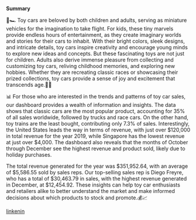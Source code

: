 **Summary**

🚗🏎️ Toy cars are beloved by both children and adults, serving as miniature vehicles for the imagination to take flight. For kids, these tiny marvels provide endless hours of entertainment, as they create imaginary worlds and stories for their cars to inhabit. With their bright colors, sleek designs, and intricate details, toy cars inspire creativity and encourage young minds to explore new ideas and concepts. But these fascinating toys are not just for children. Adults also derive immense pleasure from collecting and customizing toy cars, reliving childhood memories, and exploring new hobbies. Whether they are recreating classic races or showcasing their prized collections, toy cars provide a sense of joy and excitement that transcends age.🤩🎉

📊 For those who are interested in the trends and patterns of toy car sales, our dashboard provides a wealth of information and insights. The data shows that classic cars are the most popular product, accounting for 35% of all sales worldwide, followed by trucks and race cars. On the other hand, toy trains are the least bought, contributing only 7.3% of sales. Interestingly, the United States leads the way in terms of revenue, with just over $120,000 in total revenue for the year 2019, while Singapore has the lowest revenue at just over $4,000. The dashboard also reveals that the months of October through December see the highest revenue and product sold, likely due to holiday purchases. 

The total revenue generated for the year was $351,952.64, with an average of $5,586.55 sold by sales reps. Our top-selling sales rep is Diego Freyre, who has a total of $30,463.79 in sales, with the highest revenue generated in December, at $12,454.92. These insights can help toy car enthusiasts and retailers alike to better understand the market and make informed decisions about which products to stock and promote.💰📈

[linkenin](https://www.linkedin.com/in/troy-edmonds-aa107b26a/)
